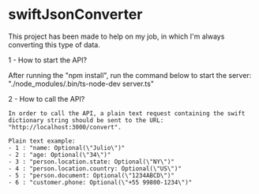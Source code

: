 # swiftJsonConverter

This project has been made to help on my job, in which I'm always converting this type of data.


1 - How to start the API?

  After running the "npm install", run the command below to start the server:
    "./node_modules/.bin/ts-node-dev server.ts"

2 - How to call the API?
    
    In order to call the API, a plain text request containing the swift dictionary string should be sent to the URL: "http://localhost:3000/convert".
    
    Plain text example:
    - 1 : "name: Optional(\"Julio\")"
    - 2 : "age: Optional(\"34\")"
    - 3 : "person.location.state: Optional(\"NY\")"
    - 4 : "person.location.country: Optional(\"US\")"
    - 5 : "person.document: Optional(\"1234ABCD\")"
    - 6 : "customer.phone: Optional(\"+55 99800-1234\")"

    
